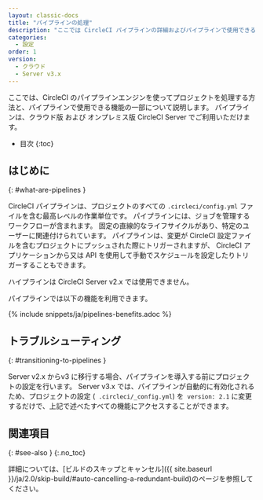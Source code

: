 ```yaml
---
layout: classic-docs
title: "パイプラインの処理"
description: "ここでは CircleCI パイプラインの詳細およびパイプラインで使用できる機能を紹介します。"
categories:
  - 設定
order: 1
version:
  - クラウド
  - Server v3.x
---
```


ここでは、CircleCI のパイプラインエンジンを使ってプロジェクトを処理する方法と、パイプラインで使用できる機能の一部について説明します。 パイプラインは、クラウド版 および オンプレミス版 CircleCI Server でご利用いただけます。

* 目次
{:toc}

## はじめに
{: #what-are-pipelines }

CircleCI パイプラインは、プロジェクトのすべての `.circleci/config.yml` ファイルを含む最高レベルの作業単位です。 パイプラインには、ジョブを管理するワークフローが含まれます。 固定の直線的なライフサイクルがあり、特定のユーザーに関連付けられています。 パイプラインは、変更が CircleCI 設定ファイルを含むプロジェクトにプッシュされた際にトリガーされますが、 CircleCI アプリケーションから又は API を使用して手動でスケジュールを設定したりトリガーすることもできます。

ハイプラインは CircleCI Server v2.x では使用できません。

パイプラインでは以下の機能を利用できます。

{% include snippets/ja/pipelines-benefits.adoc %}

## トラブルシューティング
{: #transitioning-to-pipelines }

Server v2.x からv3 に移行する場合、パイプラインを導入する前にプロジェクトの設定を行います。 Server v3.x では、パイプラインが自動的に有効化されるため、プロジェクトの設定 (` .circleci/_config.yml`) を` version: 2.1` に変更するだけで、上記で述べたすべての機能にアクセスすることができます。

## 関連項目
{: #see-also }
{:.no_toc}

詳細については、[ビルドのスキップとキャンセル]({{ site.baseurl }}/ja/2.0/skip-build/#auto-cancelling-a-redundant-build)のページを参照してください。
